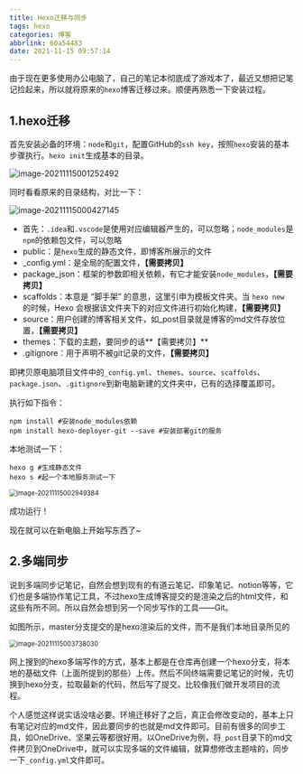 ```yaml
---
title: Hexo迁移与同步
tags: hexo
categories: 博客
abbrlink: 60a54483
date: 2021-11-15 09:57:14
---
```


由于现在更多使用办公电脑了，自己的笔记本彻底成了游戏本了，最近又想把记笔记捡起来，所以就将原来的`hexo`博客迁移过来。顺便再熟悉一下安装过程。

<!--more-->

## 1.hexo迁移

首先安装必备的环境：`node`和`git`，配置GitHub的`ssh key`，按照`hexo`安装的基本步骤执行。`hexo init`生成基本的目录。

![image-20211115001252492](http://img2.salute61.top/PicGo/image-20211115001252492.png)

同时看看原来的目录结构，对比一下：

![image-20211115000427145](http://img2.salute61.top/PicGo/image-20211115000427145.png)

- 首先：`.idea`和`.vscode`是使用对应编辑器产生的，可以忽略；`node_modules`是`npm`的依赖包文件，可以忽略
- public：是`hexo`生成的静态文件，即博客所展示的文件
- _config.yml：是全局的配置文件，**【需要拷贝】**
- package_json：框架的参数即相关依赖，有它才能安装`node_modules`，**【需要拷贝】**
- scaffolds：本意是 “脚手架” 的意思，这里引申为模板文件夹。当 `hexo new  ` 的时候，Hexo 会根据该文件夹下的对应文件进行初始化构建，**【需要拷贝】**
- source：用户创建的博客相关文件，如_post目录就是博客的md文件存放位置，**【需要拷贝】**
- themes：下载的主题，要同步的话**【需要拷贝】**
- .gitignore：用于声明不被git记录的文件，**【需要拷贝】**

即拷贝原电脑项目文件中的`_config.yml`、`themes`、`source`、`scaffolds`、`package.json`、`.gitignore`到新电脑新建的文件夹中，已有的选择覆盖即可。

执行如下指令：

```shell
npm install #安装node_modules依赖
npm install hexo-deployer-git --save #安装部署git的服务
```

本地测试一下：

```shell
hexo g #生成静态文件
hexo s #起一个本地服务测试一下
```

<img src="http://img2.salute61.top/PicGo/image-20211115002949384.png" alt="image-20211115002949384" style="zoom:80%;" />

成功运行！

现在就可以在新电脑上开始写东西了~



## 2.多端同步

说到多端同步记笔记，自然会想到现有的有道云笔记、印象笔记、notion等等，它们也是多端协作笔记工具，不过hexo生成博客提交的是渲染之后的html文件，和这些有所不同。所以自然会想到另一个同步写作的工具——Git。

如图所示，master分支提交的是hexo渲染后的文件，而不是我们本地目录所见的

<img src="http://img2.salute61.top/PicGo/image-20211115003738030.png" alt="image-20211115003738030" style="zoom:80%;" />

网上搜到的hexo多端写作的方式，基本上都是在仓库再创建一个hexo分支，将本地的基础文件（上面所提到的那些）上传。然后不同终端需要记笔记的时候，先切换到hexo分支，拉取最新的代码，然后写了提交。比较像我们做开发项目的流程。

个人感觉这样说实话没啥必要。环境迁移好了之后，真正会修改变动的，基本上只有笔记对应的md文件，因此要同步的也就是md文件即可。目前有很多的同步工具，如OneDrive、坚果云等都很好用。以OneDrive为例，将`_post`目录下的md文件拷贝到OneDrive中，就可以实现多端的文件编辑，就算想修改主题啥的，同步一下`_config.yml`文件即可。
